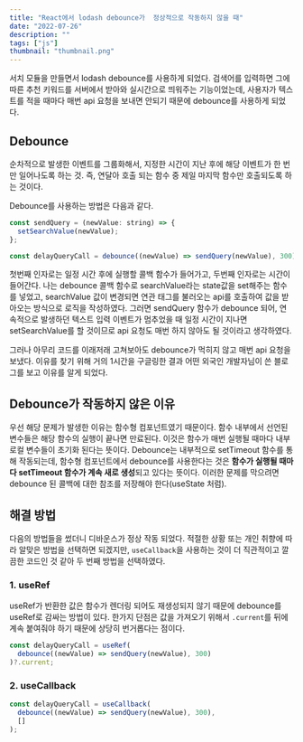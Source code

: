 ```yaml
---
title: "React에서 lodash debounce가  정상적으로 작동하지 않을 때"
date: "2022-07-26"
description: ""
tags: ["js"]
thumbnail: "thumbnail.png"
---
```


서치 모듈을 만들면서 lodash debounce를 사용하게 되었다. 검색어를 입력하면 그에 따른 추천 키워드를 서버에서 받아와 실시간으로 띄워주는 기능이었는데, 사용자가 텍스트를 적을 때마다 매번 api 요청을 보내면 안되기 때문에 debounce를 사용하게 되었다.

## Debounce

순차적으로 발생한 이벤트를 그룹화해서, 지정한 시간이 지난 후에 해당 이벤트가 한 번만 일어나도록 하는 것.
즉, 연달아 호출 되는 함수 중 제일 마지막 함수만 호출되도록 하는 것이다.

Debounce를 사용하는 방법은 다음과 같다.

```js
const sendQuery = (newValue: string) => {
  setSearchValue(newValue);
};

const delayQueryCall = debounce((newValue) => sendQuery(newValue), 300);
```

첫번째 인자로는 일정 시간 후에 실행할 콜백 함수가 들어가고, 두번째 인자로는 시간이 들어간다.
나는 debounce 콜백 함수로 searchValue라는 state값을 set해주는 함수를 넣었고, searchValue 값이 변경되면 연관 태그를 불러오는 api를 호출하여
값을 받아오는 방식으로 로직을 작성하였다.
그러면 sendQuery 함수가 debounce 되어, 연속적으로 발생하던 텍스트 입력 이벤트가 멈추었을 때 일정 시간이 지나면 setSearchValue를 할 것이므로
api 요청도 매번 하지 않아도 될 것이라고 생각하였다.

그러나 아무리 코드를 이래저래 고쳐보아도 debounce가 먹히지 않고 매번 api 요청을 보냈다.
이유를 찾기 위해 거의 1시간을 구글링한 결과 어떤 외국인 개발자님이 쓴 블로그를 보고 이유를 알게 되었다.

## Debounce가 작동하지 않은 이유

우선 해당 문제가 발생한 이유는 함수형 컴포넌트였기 때문이다.
함수 내부에서 선언된 변수들은 해당 함수의 실행이 끝나면 만료된다. 이것은 함수가 매번 실행될 때마다 내부 로컬 변수들이 초기화 된다는 뜻이다.
Debounce는 내부적으로 setTimeout 함수를 통해 작동되는데, 함수형 컴포넌트에서 debounce를 사용한다는 것은 **함수가 실행될 때마다 setTimeout 함수가 계속
새로 생성**되고 있다는 뜻이다.
이러한 문제를 막으려면 debounce 된 콜백에 대한 참조를 저장해야 한다(useState 처럼).

## 해결 방법

다음의 방법들을 썼더니 디바운스가 정상 작동 되었다.
적절한 상황 또는 개인 취향에 따라 알맞은 방법을 선택하면 되겠지만, `useCallback`을 사용하는 것이 더 직관적이고 깔끔한 코드인 것 같아 두 번째 방법을 선택하였다.

### 1. useRef

useRef가 반환한 값은 함수가 렌더링 되어도 재생성되지 않기 때문에 debounce를 useRef로 감싸는 방법이 있다.
한가지 단점은 값을 가져오기 위해서 `.current`를 뒤에 계속 붙여줘야 하기 때문에 상당히 번거롭다는 점이다.

```js
const delayQueryCall = useRef(
  debounce((newValue) => sendQuery(newValue), 300)
)?.current;
```

### 2. useCallback

```js
const delayQueryCall = useCallback(
  debounce((newValue) => sendQuery(newValue), 300),
  []
);
```
